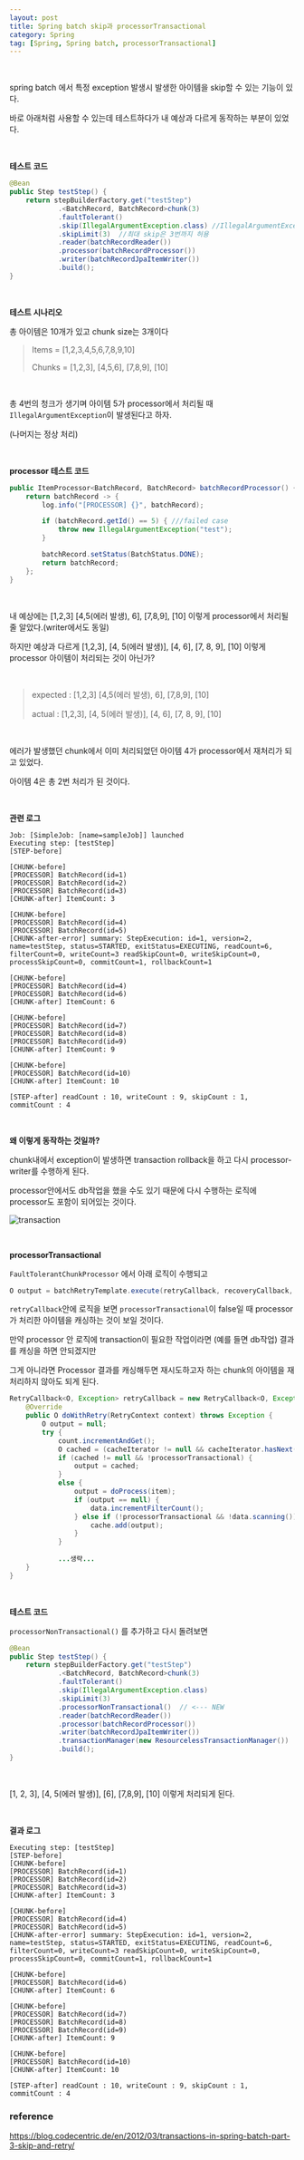 ```yaml
---
layout: post
title: Spring batch skip과 processorTransactional
category: Spring
tag: [Spring, Spring batch, processorTransactional]
---
```


<br>

spring batch 에서 특정 exception 발생시 발생한 아이템을 skip할 수 있는 기능이 있다.

바로 아래처럼 사용할 수 있는데 테스트하다가 내 예상과 다르게 동작하는 부분이 있었다.

<br>

**테스트 코드**

```java
@Bean
public Step testStep() {
    return stepBuilderFactory.get("testStep")
            .<BatchRecord, BatchRecord>chunk(3)
            .faultTolerant()
            .skip(IllegalArgumentException.class) //IllegalArgumentException 발생 시 skip함
            .skipLimit(3)  //최대 skip은 3번까지 허용
            .reader(batchRecordReader())
            .processor(batchRecordProcessor())
            .writer(batchRecordJpaItemWriter())
            .build();
}
```


<br>


**테스트 시나리오**

총 아이템은 10개가 있고 chunk size는 3개이다

> Items = [1,2,3,4,5,6,7,8,9,10]
>
> Chunks = [1,2,3], [4,5,6], [7,8,9], [10]

<br>

총 4번의 청크가 생기며 아이템 5가 processor에서 처리될 때 `IllegalArgumentException`이 발생된다고 하자.

(나머지는 정상 처리)

<br>

**processor 테스트 코드**

```java
public ItemProcessor<BatchRecord, BatchRecord> batchRecordProcessor() {
    return batchRecord -> {
        log.info("[PROCESSOR] {}", batchRecord);

        if (batchRecord.getId() == 5) { ///failed case
            throw new IllegalArgumentException("test");
        }

        batchRecord.setStatus(BatchStatus.DONE);
        return batchRecord;
    };
}
```

<br>

내 예상에는 [1,2,3] [4,5(에러 발생), 6], [7,8,9], [10] 이렇게 processor에서 처리될 줄 알았다.(writer에서도 동일)

하지만 예상과 다르게 [1,2,3], [4, 5(에러 발생)], [4, 6], [7, 8, 9], [10] 이렇게 processor 아이템이 처리되는 것이 아닌가?

<br>


> expected : [1,2,3] [4,5(에러 발생), 6], [7,8,9], [10]
>
> actual : [1,2,3], [4, 5(에러 발생)], [4, 6], [7, 8, 9], [10] 

<br>


에러가 발생했던 chunk에서 이미 처리되었던 아이템 4가 processor에서 재처리가 되고 있었다.

아이템 4은 총 2번 처리가 된 것이다.

<br>

**관련 로그**

```
Job: [SimpleJob: [name=sampleJob]] launched
Executing step: [testStep]
[STEP-before]

[CHUNK-before]
[PROCESSOR] BatchRecord(id=1)
[PROCESSOR] BatchRecord(id=2)
[PROCESSOR] BatchRecord(id=3)
[CHUNK-after] ItemCount: 3

[CHUNK-before]
[PROCESSOR] BatchRecord(id=4)
[PROCESSOR] BatchRecord(id=5)
[CHUNK-after-error] summary: StepExecution: id=1, version=2, name=testStep, status=STARTED, exitStatus=EXECUTING, readCount=6, filterCount=0, writeCount=3 readSkipCount=0, writeSkipCount=0, processSkipCount=0, commitCount=1, rollbackCount=1

[CHUNK-before]
[PROCESSOR] BatchRecord(id=4)
[PROCESSOR] BatchRecord(id=6)
[CHUNK-after] ItemCount: 6

[CHUNK-before]
[PROCESSOR] BatchRecord(id=7)
[PROCESSOR] BatchRecord(id=8)
[PROCESSOR] BatchRecord(id=9)
[CHUNK-after] ItemCount: 9

[CHUNK-before]
[PROCESSOR] BatchRecord(id=10)
[CHUNK-after] ItemCount: 10

[STEP-after] readCount : 10, writeCount : 9, skipCount : 1, commitCount : 4 
```

<br>


**왜 이렇게 동작하는 것일까?**

chunk내에서 exception이 발생하면 transaction rollback을 하고 다시 processor-writer를 수행하게 된다.

processor안에서도 db작업을 했을 수도 있기 때문에 다시 수행하는 로직에 processor도 포함이 되어있는 것이다.

![transaction](https://blog.codecentric.de/files/2012/03/Blog_Transactions_SkipInProcess-1024x460.png)

<br>


**processorTransactional**

`FaultTolerantChunkProcessor` 에서 아래 로직이 수행되고

```java
O output = batchRetryTemplate.execute(retryCallback, recoveryCallback, new DefaultRetryState(getInputKey(item), rollbackClassifier));
```



`retryCallback`안에 로직을 보면 `processorTransactional`이 false일 때 processor가 처리한 아이템을 캐싱하는 것이 보일 것이다. 

만약 processor 안 로직에 transaction이 필요한 작업이라면 (예를 들면 db작업) 결과를 캐싱을 하면 안되겠지만

그게 아니라면 Processor 결과를 캐싱해두면 재시도하고자 하는 chunk의 아이템을 재처리하지 않아도 되게 된다.

```java
RetryCallback<O, Exception> retryCallback = new RetryCallback<O, Exception>() {
    @Override
    public O doWithRetry(RetryContext context) throws Exception {
        O output = null;
        try {
            count.incrementAndGet();
            O cached = (cacheIterator != null && cacheIterator.hasNext()) ? cacheIterator.next() : null;
            if (cached != null && !processorTransactional) {
                output = cached;
            }
            else {
                output = doProcess(item);
                if (output == null) {
                    data.incrementFilterCount();
                } else if (!processorTransactional && !data.scanning()) {
                    cache.add(output);
                }
            }
    
            ...생략...
    }
}
```

<br>

 **테스트 코드** 

`processorNonTransactional()` 를 추가하고 다시 돌려보면

```java
@Bean
public Step testStep() {
    return stepBuilderFactory.get("testStep")
            .<BatchRecord, BatchRecord>chunk(3)
            .faultTolerant()
            .skip(IllegalArgumentException.class)
            .skipLimit(3)
            .processorNonTransactional()  // <--- NEW
            .reader(batchRecordReader())
            .processor(batchRecordProcessor())
            .writer(batchRecordJpaItemWriter())
            .transactionManager(new ResourcelessTransactionManager())
            .build();
}
```

<br>

[1, 2, 3], [4, 5(에러 발생)], [6], [7,8,9], [10] 이렇게 처리되게 된다.

<br>

**결과 로그**

```
Executing step: [testStep]
[STEP-before]
[CHUNK-before]
[PROCESSOR] BatchRecord(id=1)
[PROCESSOR] BatchRecord(id=2)
[PROCESSOR] BatchRecord(id=3)
[CHUNK-after] ItemCount: 3

[CHUNK-before]
[PROCESSOR] BatchRecord(id=4)
[PROCESSOR] BatchRecord(id=5)
[CHUNK-after-error] summary: StepExecution: id=1, version=2, name=testStep, status=STARTED, exitStatus=EXECUTING, readCount=6, filterCount=0, writeCount=3 readSkipCount=0, writeSkipCount=0, processSkipCount=0, commitCount=1, rollbackCount=1

[CHUNK-before]
[PROCESSOR] BatchRecord(id=6)
[CHUNK-after] ItemCount: 6

[CHUNK-before]
[PROCESSOR] BatchRecord(id=7)
[PROCESSOR] BatchRecord(id=8)
[PROCESSOR] BatchRecord(id=9)
[CHUNK-after] ItemCount: 9

[CHUNK-before]
[PROCESSOR] BatchRecord(id=10)
[CHUNK-after] ItemCount: 10

[STEP-after] readCount : 10, writeCount : 9, skipCount : 1, commitCount : 4
```



### reference

https://blog.codecentric.de/en/2012/03/transactions-in-spring-batch-part-3-skip-and-retry/

